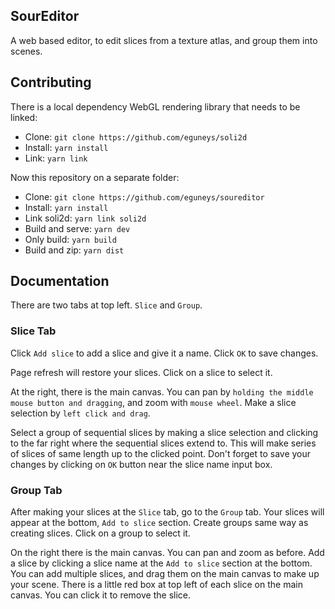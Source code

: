 ## SourEditor

A web based editor, to edit slices from a texture atlas, and group them into scenes.


## Contributing

There is a local dependency WebGL rendering library that needs to be linked:

- Clone: `git clone https://github.com/eguneys/soli2d`
- Install: `yarn install`
- Link: `yarn link`

Now this repository on a separate folder:

- Clone: `git clone https://github.com/eguneys/soureditor`
- Install: `yarn install`
- Link soli2d: `yarn link soli2d`
- Build and serve: `yarn dev`
- Only build: `yarn build`
- Build and zip: `yarn dist`

## Documentation

There are two tabs at top left. `Slice` and `Group`.

### Slice Tab

Click `Add slice` to add a slice and give it a name. Click `OK` to save changes. 

Page refresh will restore your slices. Click on a slice to select it.

At the right, there is the main canvas. You can pan by `holding the middle mouse button and dragging`, and zoom with `mouse wheel`. Make a slice selection by `left click and drag`.

Select a group of sequential slices by making a slice selection and clicking to the far right where the sequential slices extend to. This will make series of slices of same length up to the clicked point. Don't forget to save your changes by clicking on `OK` button near the slice name input box.


### Group Tab

After making your slices at the `Slice` tab, go to the `Group` tab. Your slices will appear at the bottom, `Add to slice` section. Create groups same way as creating slices. Click on a group to select it.

On the right there is the main canvas. You can pan and zoom as before. Add a slice by clicking a slice name at the `Add to slice` section at the bottom. You can add multiple slices, and drag them on the main canvas to make up your scene. There is a little red box at top left of each slice on the main canvas. You can click it to remove the slice.

